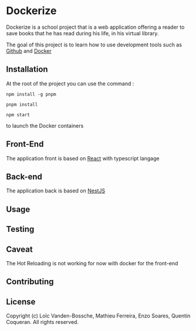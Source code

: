 # Dockerize

Dockerize is a school project that is a web application offering a reader to save books
that he has read during his life, in his virtual library.

The goal of this project is to learn how to use development tools such as [Github](https://github.com/) and [Docker](https://www.docker.com/)

## Installation

At the root of the project you can use the command :

```
npm install -g pnpm

pnpm install

npm start
```

to launch the Docker containers


## Front-End

The application front is based on [React](https://reactjs.org/) with typescript langage

## Back-end

The application back is based on [NestJS](https://nestjs.com/)

## Usage

## Testing

## Caveat

The Hot Reloading is not working for now with docker for the front-end

## Contributing


## License

Copyright (c) Loïc Vanden-Bossche, Mathieu Ferreira, Enzo Soares, Quentin Coqueran. All rights reserved.

